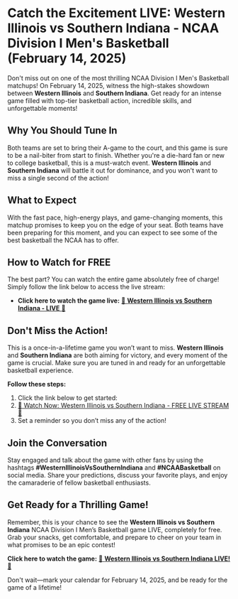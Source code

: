 # Catch the Excitement LIVE: Western Illinois vs Southern Indiana - NCAA Division I Men's Basketball (February 14, 2025)

Don't miss out on one of the most thrilling NCAA Division I Men's Basketball matchups! On February 14, 2025, witness the high-stakes showdown between **Western Illinois** and **Southern Indiana**. Get ready for an intense game filled with top-tier basketball action, incredible skills, and unforgettable moments!

## Why You Should Tune In

Both teams are set to bring their A-game to the court, and this game is sure to be a nail-biter from start to finish. Whether you're a die-hard fan or new to college basketball, this is a must-watch event. **Western Illinois** and **Southern Indiana** will battle it out for dominance, and you won't want to miss a single second of the action!

## What to Expect

With the fast pace, high-energy plays, and game-changing moments, this matchup promises to keep you on the edge of your seat. Both teams have been preparing for this moment, and you can expect to see some of the best basketball the NCAA has to offer.

## How to Watch for FREE

The best part? You can watch the entire game absolutely free of charge! Simply follow the link below to access the live stream:

- **Click here to watch the game live:** [🎯 **Western Illinois vs Southern Indiana - LIVE** 🎯](https://tinyurl.com/livestreamfreeo?st=Western+Illinois+vs+Southern+Indiana&si=ghc)

## Don't Miss the Action!

This is a once-in-a-lifetime game you won’t want to miss. **Western Illinois** and **Southern Indiana** are both aiming for victory, and every moment of the game is crucial. Make sure you are tuned in and ready for an unforgettable basketball experience.

**Follow these steps:**

1. Click the link below to get started:
2. [🚀 Watch Now: Western Illinois vs Southern Indiana - FREE LIVE STREAM 🚀](https://tinyurl.com/livestreamfreeo?st=Western+Illinois+vs+Southern+Indiana&si=ghc)
3. Set a reminder so you don’t miss any of the action!

## Join the Conversation

Stay engaged and talk about the game with other fans by using the hashtags **#WesternIllinoisVsSouthernIndiana** and **#NCAABasketball** on social media. Share your predictions, discuss your favorite plays, and enjoy the camaraderie of fellow basketball enthusiasts.

## Get Ready for a Thrilling Game!

Remember, this is your chance to see the **Western Illinois vs Southern Indiana** NCAA Division I Men’s Basketball game LIVE, completely for free. Grab your snacks, get comfortable, and prepare to cheer on your team in what promises to be an epic contest!

**Click here to watch the game:** [🎉 **Western Illinois vs Southern Indiana LIVE!** 🎉](https://tinyurl.com/livestreamfreeo?st=Western+Illinois+vs+Southern+Indiana&si=ghc)

Don't wait—mark your calendar for February 14, 2025, and be ready for the game of a lifetime!
